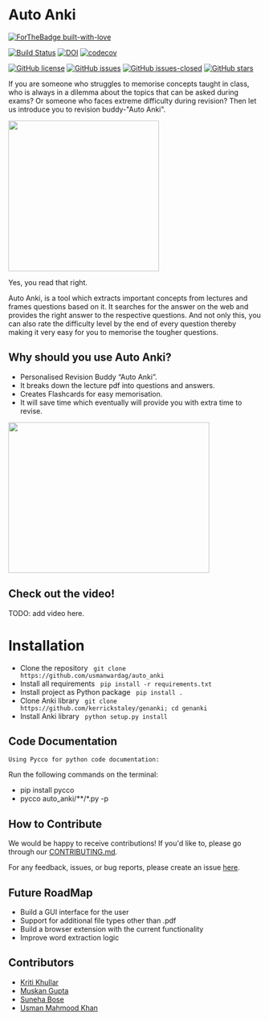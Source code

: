  # Auto Anki

[![ForTheBadge built-with-love](http://ForTheBadge.com/images/badges/built-with-love.svg)](https://GitHub.com/usmanwardag/auto_anki)

[![Build Status](https://app.travis-ci.com/usmanwardag/auto_anki.svg?branch=main)](https://app.travis-ci.com/usmanwardag/auto_anki)
[![DOI](https://zenodo.org/badge/DOI/10.5281/zenodo.5646662.svg)](https://doi.org/10.5281/zenodo.5646662)
[![codecov](https://codecov.io/gh/usmanwardag/auto_anki/branch/main/graph/badge.svg?token=EEGIC8T7QM)](https://codecov.io/gh/usmanwardag/auto_anki)

[![GitHub license](https://img.shields.io/github/license/usmanwardag/auto_anki)](https://github.com/auto_anki/research_buddy/blob/main/LICENSE)
[![GitHub issues](https://img.shields.io/github/issues/usmanwardag/auto_anki)](https://github.com/auto_anki/research_buddy/issues)
[![GitHub issues-closed](https://img.shields.io/github/issues-closed/usmanwardag/auto_anki)](https://github.com/usmanwardag/auto_anki/issues?q=is%3Aissue+is%3Aclosed)
[![GitHub stars](https://img.shields.io/github/stars/usmanwardag/auto_anki)](https://github.com/usmanwardag/auto_anki/stargazers)

If you are someone who struggles to memorise concepts taught in class, who is always in a dilemma about the topics that can be asked during exams? 
Or someone who faces extreme difficulty during revision? Then let us introduce you to revision buddy-"Auto Anki".

<img src="https://media.giphy.com/media/nMjVMvWm2JIT8Rd1Gt/giphy.gif" width="300" height="300">

Yes, you read that right. 

Auto Anki, is a tool which extracts important concepts from lectures and frames questions based on it. It searches for the answer on the web and provides the right answer to the respective questions. And not only this, you can also rate the difficulty level by the end of every question thereby making it very easy for you to memorise the tougher questions. 

## Why should you use Auto Anki?

- Personalised Revision Buddy “Auto Anki”.
- It breaks down the lecture pdf into questions and answers.
- Creates Flashcards for easy memorisation.
- It will save time which eventually will provide you with extra time to revise.

<img src="https://media.giphy.com/media/7TMZ8O1bbf1UAnS4Ve/giphy.gif" width="400" height="300">

## Check out the video!
TODO: add video here.


# Installation

- Clone the repository 
 ` git clone https://github.com/usmanwardag/auto_anki`
- Install all requirements
 ` pip install -r requirements.txt`
- Install project as Python package
 ` pip install .`
- Clone Anki library
 ` git clone https://github.com/kerrickstaley/genanki; cd genanki`
- Install Anki library
 ` python setup.py install`

## Code Documentation

`Using Pycco for python code documentation:`

   Run the following commands on the terminal:
- pip install pycco
- pycco auto_anki/**/*.py -p

## How to Contribute
  
We would be happy to receive contributions! If you'd like to, please go through our [CONTRIBUTING.md](https://github.com/usmanwardag/auto_anki/blob/main/CONTRIBUTING.md). 

For any feedback, issues, or bug reports, please create an issue [here](https://github.com/usmanwardag/auto_anki/issues/new).

## Future RoadMap
- Build a GUI interface for the user
- Support for additional file types other than .pdf
- Build a browser extension with the current functionality
- Improve word extraction logic



## Contributors

* [Kriti Khullar](https://github.com/kriti0207)
* [Muskan Gupta](https://github.com/muskan7828)
* [Suneha Bose](https://github.com/sbosenc)
* [Usman Mahmood Khan](https://github.com/usmanwardag)


 


